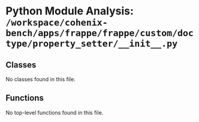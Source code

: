 # Python Module Analysis: `/workspace/cohenix-bench/apps/frappe/frappe/custom/doctype/property_setter/__init__.py`

## Classes

No classes found in this file.


## Functions

No top-level functions found in this file.
